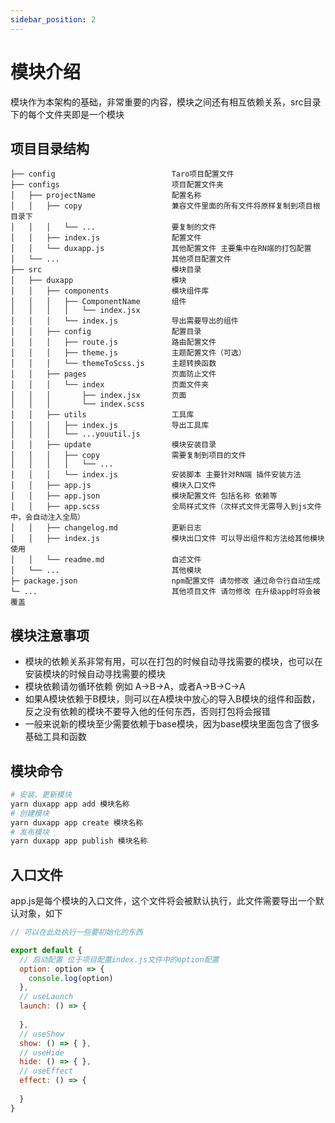 ```yaml
---
sidebar_position: 2
---
```


# 模块介绍

模块作为本架构的基础，非常重要的内容，模块之间还有相互依赖关系，src目录下的每个文件夹即是一个模块

## 项目目录结构
```
├── config                          Taro项目配置文件
├── configs                         项目配置文件夹
│   ├── projectName                 配置名称
│   │   ├── copy                    兼容文件里面的所有文件将原样复制到项目根目录下
│   │   │   └── ...                 要复制的文件
│   │   ├── index.js                配置文件
│   │   └── duxapp.js               其他配置文件 主要集中在RN端的打包配置
│   └── ...                         其他项目配置文件
├── src                             模块目录
│   ├── duxapp                      模块
│   │   ├── components              模块组件库
│   │   │   ├── ComponentName       组件
│   │   │   │   └── index.jsx
│   │   │   └── index.js            导出需要导出的组件
│   │   ├── config                  配置目录
│   │   │   ├── route.js            路由配置文件
│   │   │   ├── theme.js            主题配置文件（可选）
│   │   │   └── themeToScss.js      主题转换函数
│   │   ├── pages                   页面防止文件
│   │   │   └── index               页面文件夹
│   │   │       ├── index.jsx       页面
│   │   │       └── index.scss
│   │   ├── utils                   工具库
│   │   │   ├── index.js            导出工具库
│   │   │   └── ...youutil.js
│   │   ├── update                  模块安装目录
│   │   │   ├── copy                需要复制到项目的文件
│   │   │   │   └── ...             
│   │   │   └── index.js            安装脚本 主要针对RN端 插件安装方法
│   │   ├── app.js                  模块入口文件
│   │   ├── app.json                模块配置文件 包括名称 依赖等
│   │   ├── app.scss                全局样式文件（次样式文件无需导入到js文件中，会自动注入全局）
│   │   ├── changelog.md            更新日志
│   │   ├── index.js                模块出口文件 可以导出组件和方法给其他模块使用
│   │   └── readme.md               自述文件
│   └── ...                         其他模块
├─ package.json                     npm配置文件 请勿修改 通过命令行自动生成
└─ ...                              其他项目文件 请勿修改 在升级app时将会被覆盖
```

## 模块注意事项
- 模块的依赖关系非常有用，可以在打包的时候自动寻找需要的模块，也可以在安装模块的时候自动寻找需要的模块
- 模块依赖请勿循环依赖 例如 A->B->A，或者A->B->C->A
- 如果A模块依赖于B模块，则可以在A模块中放心的导入B模块的组件和函数，反之没有依赖的模块不要导入他的任何东西，否则打包将会报错
- 一般来说新的模块至少需要依赖于base模块，因为base模块里面包含了很多基础工具和函数

## 模块命令

```bash
# 安装、更新模块
yarn duxapp app add 模块名称
# 创建模块
yarn duxapp app create 模块名称
# 发布模块
yarn duxapp app publish 模块名称
```

## 入口文件

app.js是每个模块的入口文件，这个文件将会被默认执行，此文件需要导出一个默认对象，如下

```js
// 可以在此处执行一些要初始化的东西

export default {
  // 启动配置 位于项目配置index.js文件中的option配置
  option: option => {
    console.log(option)
  },
  // useLaunch
  launch: () => {
    
  },
  // useShow
  show: () => { },
  // useHide
  hide: () => { },
  // useEffect
  effect: () => {
   
  }
}
```